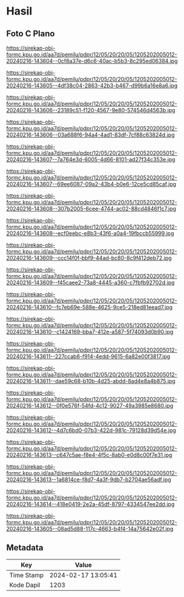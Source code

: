 # Hasil

## Foto C Plano

https://sirekap-obj-formc.kpu.go.id/aa7d/pemilu/pdpr/12/05/20/20/05/1205202005012-20240216-143604--0cf8a37e-d6c6-40ac-b5b3-8c295ed06384.jpg

https://sirekap-obj-formc.kpu.go.id/aa7d/pemilu/pdpr/12/05/20/20/05/1205202005012-20240216-143605--4df38c04-2863-42b3-b467-d99b6a16e8a6.jpg

https://sirekap-obj-formc.kpu.go.id/aa7d/pemilu/pdpr/12/05/20/20/05/1205202005012-20240216-143606--23189c51-f120-4567-9e80-574546d4563b.jpg

https://sirekap-obj-formc.kpu.go.id/aa7d/pemilu/pdpr/12/05/20/20/05/1205202005012-20240216-143606--03a688f6-94a4-4ad1-83df-7cf88c63824d.jpg

https://sirekap-obj-formc.kpu.go.id/aa7d/pemilu/pdpr/12/05/20/20/05/1205202005012-20240216-143607--7a764e3d-6005-4d66-8101-ad27f34c353e.jpg

https://sirekap-obj-formc.kpu.go.id/aa7d/pemilu/pdpr/12/05/20/20/05/1205202005012-20240216-143607--69ee6087-09a2-43b4-b0e6-12ce5cd85caf.jpg

https://sirekap-obj-formc.kpu.go.id/aa7d/pemilu/pdpr/12/05/20/20/05/1205202005012-20240216-143608--307b2005-6cee-4744-ac02-88cd4846f1c7.jpg

https://sirekap-obj-formc.kpu.go.id/aa7d/pemilu/pdpr/12/05/20/20/05/1205202005012-20240216-143608--ecf0eebc-e8b3-43f6-a0a4-19fbccb55999.jpg

https://sirekap-obj-formc.kpu.go.id/aa7d/pemilu/pdpr/12/05/20/20/05/1205202005012-20240216-143609--ccc14f0f-bbf9-44ad-bc80-8c9f412deb72.jpg

https://sirekap-obj-formc.kpu.go.id/aa7d/pemilu/pdpr/12/05/20/20/05/1205202005012-20240216-143609--f45caee2-73a8-4445-a360-c7fbfb92702d.jpg

https://sirekap-obj-formc.kpu.go.id/aa7d/pemilu/pdpr/12/05/20/20/05/1205202005012-20240216-143610--fc7eb69e-588e-4625-9ce5-218ed81eead7.jpg

https://sirekap-obj-formc.kpu.go.id/aa7d/pemilu/pdpr/12/05/20/20/05/1205202005012-20240216-143610--c1424169-bba7-412e-a587-5f74093d0b90.jpg

https://sirekap-obj-formc.kpu.go.id/aa7d/pemilu/pdpr/12/05/20/20/05/1205202005012-20240216-143611--227ccab6-f914-4edd-9615-6a82e00f3817.jpg

https://sirekap-obj-formc.kpu.go.id/aa7d/pemilu/pdpr/12/05/20/20/05/1205202005012-20240216-143611--dae59c68-b10b-4d25-abdd-8ad4e8a4b875.jpg

https://sirekap-obj-formc.kpu.go.id/aa7d/pemilu/pdpr/12/05/20/20/05/1205202005012-20240216-143612--0f0e576f-54fd-4c12-9027-49a3985e8680.jpg

https://sirekap-obj-formc.kpu.go.id/aa7d/pemilu/pdpr/12/05/20/20/05/1205202005012-20240216-143612--4d7c6bd0-07b3-422d-981c-79128d39d54e.jpg

https://sirekap-obj-formc.kpu.go.id/aa7d/pemilu/pdpr/12/05/20/20/05/1205202005012-20240216-143613--c647c5ae-f8e4-4f5c-8ab0-e0d8c00f7e31.jpg

https://sirekap-obj-formc.kpu.go.id/aa7d/pemilu/pdpr/12/05/20/20/05/1205202005012-20240216-143613--1a6814ce-f8d7-4a3f-9db7-b2704ae56adf.jpg

https://sirekap-obj-formc.kpu.go.id/aa7d/pemilu/pdpr/12/05/20/20/05/1205202005012-20240216-143614--418e0419-2e2a-45df-8797-4334547ee2dd.jpg

https://sirekap-obj-formc.kpu.go.id/aa7d/pemilu/pdpr/12/05/20/20/05/1205202005012-20240216-143605--08ad5d88-117c-4663-b4f4-14a75642e02f.jpg


## Metadata

| Key        | Value               |
| ---------- | ------------------- |
| Time Stamp | 2024-02-17 13:05:41 |
| Kode Dapil | 1203                |




